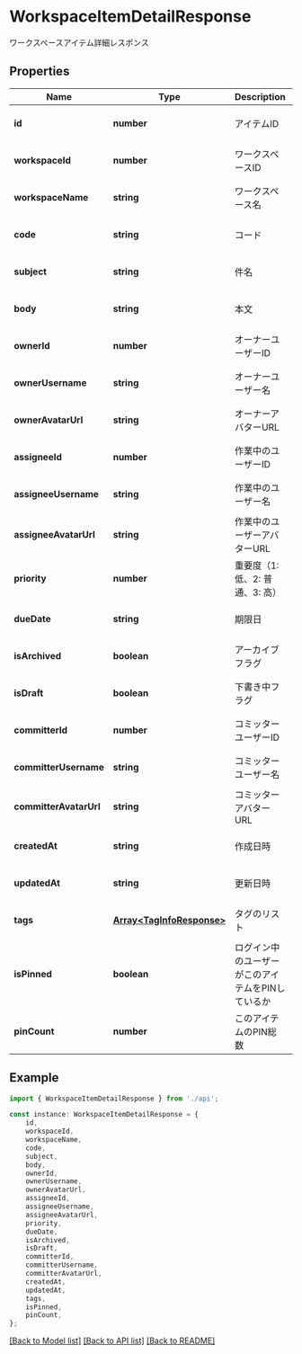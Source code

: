# WorkspaceItemDetailResponse

ワークスペースアイテム詳細レスポンス

## Properties

Name | Type | Description | Notes
------------ | ------------- | ------------- | -------------
**id** | **number** | アイテムID | [optional] [default to undefined]
**workspaceId** | **number** | ワークスペースID | [optional] [default to undefined]
**workspaceName** | **string** | ワークスペース名 | [optional] [default to undefined]
**code** | **string** | コード | [optional] [default to undefined]
**subject** | **string** | 件名 | [optional] [default to undefined]
**body** | **string** | 本文 | [optional] [default to undefined]
**ownerId** | **number** | オーナーユーザーID | [optional] [default to undefined]
**ownerUsername** | **string** | オーナーユーザー名 | [optional] [default to undefined]
**ownerAvatarUrl** | **string** | オーナーアバターURL | [optional] [default to undefined]
**assigneeId** | **number** | 作業中のユーザーID | [optional] [default to undefined]
**assigneeUsername** | **string** | 作業中のユーザー名 | [optional] [default to undefined]
**assigneeAvatarUrl** | **string** | 作業中のユーザーアバターURL | [optional] [default to undefined]
**priority** | **number** | 重要度（1: 低、2: 普通、3: 高） | [optional] [default to undefined]
**dueDate** | **string** | 期限日 | [optional] [default to undefined]
**isArchived** | **boolean** | アーカイブフラグ | [optional] [default to undefined]
**isDraft** | **boolean** | 下書き中フラグ | [optional] [default to undefined]
**committerId** | **number** | コミッターユーザーID | [optional] [default to undefined]
**committerUsername** | **string** | コミッターユーザー名 | [optional] [default to undefined]
**committerAvatarUrl** | **string** | コミッターアバターURL | [optional] [default to undefined]
**createdAt** | **string** | 作成日時 | [optional] [default to undefined]
**updatedAt** | **string** | 更新日時 | [optional] [default to undefined]
**tags** | [**Array&lt;TagInfoResponse&gt;**](TagInfoResponse.md) | タグのリスト | [optional] [default to undefined]
**isPinned** | **boolean** | ログイン中のユーザーがこのアイテムをPINしているか | [optional] [default to undefined]
**pinCount** | **number** | このアイテムのPIN総数 | [optional] [default to undefined]

## Example

```typescript
import { WorkspaceItemDetailResponse } from './api';

const instance: WorkspaceItemDetailResponse = {
    id,
    workspaceId,
    workspaceName,
    code,
    subject,
    body,
    ownerId,
    ownerUsername,
    ownerAvatarUrl,
    assigneeId,
    assigneeUsername,
    assigneeAvatarUrl,
    priority,
    dueDate,
    isArchived,
    isDraft,
    committerId,
    committerUsername,
    committerAvatarUrl,
    createdAt,
    updatedAt,
    tags,
    isPinned,
    pinCount,
};
```

[[Back to Model list]](../README.md#documentation-for-models) [[Back to API list]](../README.md#documentation-for-api-endpoints) [[Back to README]](../README.md)
